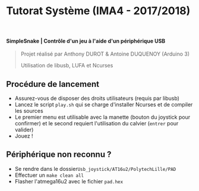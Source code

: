 # Tutorat Système (IMA4 - 2017/2018)
</br>

#### **SimpleSnake** | Contrôle d'un jeu à l'aide d'un périphérique USB 

> Projet réalisé par Anthony DUROT & Antoine DUQUENOY (Arduino 3)
>
> Utilisation de libusb, LUFA et Ncurses



## Procédure de lancement

- Assurez-vous de disposer des droits utilisateurs (requis par libusb)
- Lancez le script `play.sh` qui se charge d'installer Ncurses et de compiler les sources
- Le premier menu est utilisable avec la manette (bouton du joystick pour confirmer) et le second requiert l'utilisation du calvier (`entrer` pour valider)
- Jouez !



## Périphérique non reconnu ?

* Se rendre dans le dossier`Usb_joystick/AT16u2/PolytechLille/PAD`
* Effectuer un `make clean all`
* Flasher l'atmega16u2 avec le fichier `pad.hex`



